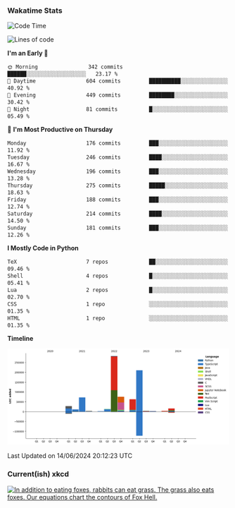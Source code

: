 ### Wakatime Stats
<!--START_SECTION:waka-->
![Code Time](http://img.shields.io/badge/Code%20Time-2%2C631%20hrs%209%20mins-blue)

![Lines of code](https://img.shields.io/badge/From%20Hello%20World%20I%27ve%20Written-785.3%20thousand%20lines%20of%20code-blue)

**I'm an Early 🐤** 

```text
🌞 Morning                342 commits         ██████░░░░░░░░░░░░░░░░░░░   23.17 % 
🌆 Daytime                604 commits         ██████████░░░░░░░░░░░░░░░   40.92 % 
🌃 Evening                449 commits         ████████░░░░░░░░░░░░░░░░░   30.42 % 
🌙 Night                  81 commits          █░░░░░░░░░░░░░░░░░░░░░░░░   05.49 % 
```
📅 **I'm Most Productive on Thursday** 

```text
Monday                   176 commits         ███░░░░░░░░░░░░░░░░░░░░░░   11.92 % 
Tuesday                  246 commits         ████░░░░░░░░░░░░░░░░░░░░░   16.67 % 
Wednesday                196 commits         ███░░░░░░░░░░░░░░░░░░░░░░   13.28 % 
Thursday                 275 commits         █████░░░░░░░░░░░░░░░░░░░░   18.63 % 
Friday                   188 commits         ███░░░░░░░░░░░░░░░░░░░░░░   12.74 % 
Saturday                 214 commits         ████░░░░░░░░░░░░░░░░░░░░░   14.50 % 
Sunday                   181 commits         ███░░░░░░░░░░░░░░░░░░░░░░   12.26 % 
```


**I Mostly Code in Python** 

```text
TeX                      7 repos             ██░░░░░░░░░░░░░░░░░░░░░░░   09.46 % 
Shell                    4 repos             █░░░░░░░░░░░░░░░░░░░░░░░░   05.41 % 
Lua                      2 repos             █░░░░░░░░░░░░░░░░░░░░░░░░   02.70 % 
CSS                      1 repo              ░░░░░░░░░░░░░░░░░░░░░░░░░   01.35 % 
HTML                     1 repo              ░░░░░░░░░░░░░░░░░░░░░░░░░   01.35 % 
```



**Timeline**

![Lines of Code chart](https://raw.githubusercontent.com/joshuajeschek/joshuajeschek/main/assets/bar_graph.png)


 Last Updated on 14/06/2024 20:12:23 UTC
<!--END_SECTION:waka-->

### Current(ish) xkcd
<a id="xkcd-a" title="In addition to eating foxes, rabbits can eat grass. The grass also eats foxes. Our equations chart the contours of Fox Hell." href="https://www.xkcd.com" target="_blank">
        <img align="center" id="xkcd-img" src="https://imgs.xkcd.com/comics/broken_model.png" alt="In addition to eating foxes, rabbits can eat grass. The grass also eats foxes. Our equations chart the contours of Fox Hell." height=300 />
</a>
